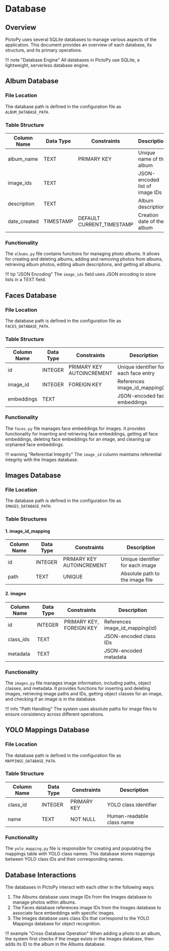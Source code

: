 # Database

## Overview

PictoPy uses several SQLite databases to manage various aspects of the application. This document provides an overview of each database, its structure, and its primary operations.

!!! note "Database Engine"
    All databases in PictoPy use SQLite, a lightweight, serverless database engine.

## Album Database

### File Location

The database path is defined in the configuration file as `ALBUM_DATABASE_PATH`.

### Table Structure

| Column Name | Data Type | Constraints | Description |
|-------------|-----------|-------------|-------------|
| album_name | TEXT | PRIMARY KEY | Unique name of the album |
| image_ids | TEXT | | JSON-encoded list of image IDs |
| description | TEXT | | Album description |
| date_created | TIMESTAMP | DEFAULT CURRENT_TIMESTAMP | Creation date of the album |

### Functionality

The `albums.py` file contains functions for managing photo albums. It allows for creating and deleting albums, adding and removing photos from albums, retrieving album photos, editing album descriptions, and getting all albums.

!!! tip "JSON Encoding"
    The `image_ids` field uses JSON encoding to store lists in a TEXT field.

## Faces Database

### File Location

The database path is defined in the configuration file as `FACES_DATABASE_PATH`.

### Table Structure

| Column Name | Data Type | Constraints | Description |
|-------------|-----------|-------------|-------------|
| id | INTEGER | PRIMARY KEY AUTOINCREMENT | Unique identifier for each face entry |
| image_id | INTEGER | FOREIGN KEY | References image_id_mapping(id) |
| embeddings | TEXT | | JSON-encoded face embeddings |

### Functionality

The `faces.py` file manages face embeddings for images. It provides functionality for inserting and retrieving face embeddings, getting all face embeddings, deleting face embeddings for an image, and cleaning up orphaned face embeddings.

!!! warning "Referential Integrity"
    The `image_id` column maintains referential integrity with the Images database.

## Images Database

### File Location

The database path is defined in the configuration file as `IMAGES_DATABASE_PATH`.

### Table Structures

#### 1. image_id_mapping

| Column Name | Data Type | Constraints | Description |
|-------------|-----------|-------------|-------------|
| id | INTEGER | PRIMARY KEY AUTOINCREMENT | Unique identifier for each image |
| path | TEXT | UNIQUE | Absolute path to the image file |

#### 2. images

| Column Name | Data Type | Constraints | Description |
|-------------|-----------|-------------|-------------|
| id | INTEGER | PRIMARY KEY, FOREIGN KEY | References image_id_mapping(id) |
| class_ids | TEXT | | JSON-encoded class IDs |
| metadata | TEXT | | JSON-encoded metadata |

### Functionality

The `images.py` file manages image information, including paths, object classes, and metadata. It provides functions for inserting and deleting images, retrieving image paths and IDs, getting object classes for an image, and checking if an image is in the database.

!!! info "Path Handling"
    The system uses absolute paths for image files to ensure consistency across different operations.

## YOLO Mappings Database

### File Location

The database path is defined in the configuration file as `MAPPINGS_DATABASE_PATH`.

### Table Structure

| Column Name | Data Type | Constraints | Description |
|-------------|-----------|-------------|-------------|
| class_id | INTEGER | PRIMARY KEY | YOLO class identifier |
| name | TEXT | NOT NULL | Human-readable class name |

### Functionality

The `yolo_mapping.py` file is responsible for creating and populating the mappings table with YOLO class names. This database stores mappings between YOLO class IDs and their corresponding names.

## Database Interactions

The databases in PictoPy interact with each other in the following ways:

1. The Albums database uses image IDs from the Images database to manage photos within albums.
2. The Faces database references image IDs from the Images database to associate face embeddings with specific images.
3. The Images database uses class IDs that correspond to the YOLO Mappings database for object recognition.

!!! example "Cross-Database Operation"
    When adding a photo to an album, the system first checks if the image exists in the Images database, then adds its ID to the album in the Albums database.
